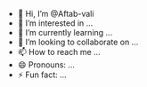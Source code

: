 - 👋 Hi, I’m @Aftab-vali
- 👀 I’m interested in ...
- 🌱 I’m currently learning ...
- 💞️ I’m looking to collaborate on ...
- 📫 How to reach me ...
- 😄 Pronouns: ...
- ⚡ Fun fact: ...

<!---
Aftab-vali/Aftab-vali is a ✨ special ✨ repository because its `README.md` (this file) appears on your GitHub profile.
You can click the Preview link to take a look at your changes.
--->
